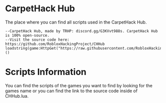 # CarpetHack Hub
The place where you can find all scripts used in the CarpetHack Hub.
```
--CarpetHack Hub, made by TRHP: discord.gg/G3KVvt988s. CarpetHack Hub is 100% open-source.
--Visit the source code here: https://github.com/RobloxHackingProject/CHHub
loadstring(game:HttpGet("https://raw.githubusercontent.com/RobloxHackingProject/CHHub/main/games/natural%20disaster%20survival.lua"))()
```
# Scripts Information
You can find the scripts of the games you want to find by looking for the games name or you can find the link to the source code inside of CHHub.lua.
